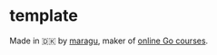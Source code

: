 # template

Made in 🇩🇰 by [maragu](https://www.maragu.dk/), maker of [online Go courses](https://www.golang.dk/).
